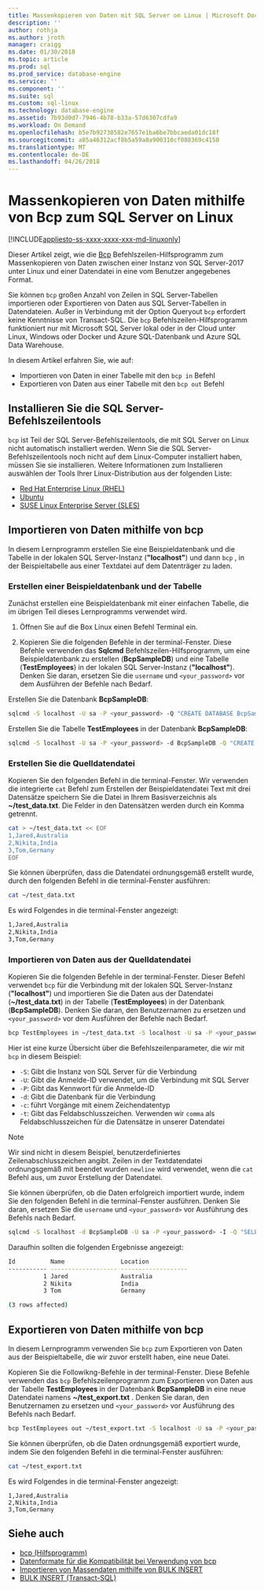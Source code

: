 ```yaml
---
title: Massenkopieren von Daten mit SQL Server on Linux | Microsoft Docs
description: ''
author: rothja
ms.author: jroth
manager: craigg
ms.date: 01/30/2018
ms.topic: article
ms.prod: sql
ms.prod_service: database-engine
ms.service: ''
ms.component: ''
ms.suite: sql
ms.custom: sql-linux
ms.technology: database-engine
ms.assetid: 7b93d0d7-7946-4b78-b33a-57d6307cdfa9
ms.workload: On Demand
ms.openlocfilehash: b5e7b92730582e7657e1ba6be7bbcaeda01dc18f
ms.sourcegitcommit: a85a46312acf8b5a59a8a900310cf088369c4150
ms.translationtype: MT
ms.contentlocale: de-DE
ms.lasthandoff: 04/26/2018
---
```

# <a name="bulk-copy-data-with-bcp-to-sql-server-on-linux"></a>Massenkopieren von Daten mithilfe von Bcp zum SQL Server on Linux

[!INCLUDE[appliesto-ss-xxxx-xxxx-xxx-md-linuxonly](../includes/appliesto-ss-xxxx-xxxx-xxx-md-linuxonly.md)]

Dieser Artikel zeigt, wie die [Bcp](../tools/bcp-utility.md) Befehlszeilen-Hilfsprogramm zum Massenkopieren von Daten zwischen einer Instanz von SQL Server-2017 unter Linux und einer Datendatei in eine vom Benutzer angegebenes Format.

Sie können `bcp` großen Anzahl von Zeilen in SQL Server-Tabellen importieren oder Exportieren von Daten aus SQL Server-Tabellen in Datendateien. Außer in Verbindung mit der Option Queryout `bcp` erfordert keine Kenntnisse von Transact-SQL. Die `bcp` Befehlszeilen-Hilfsprogramm funktioniert nur mit Microsoft SQL Server lokal oder in der Cloud unter Linux, Windows oder Docker und Azure SQL-Datenbank und Azure SQL Data Warehouse.

In diesem Artikel erfahren Sie, wie auf:
- Importieren von Daten in einer Tabelle mit den `bcp in` Befehl
- Exportieren von Daten aus einer Tabelle mit den `bcp out` Befehl

## <a name="install-the-sql-server-command-line-tools"></a>Installieren Sie die SQL Server-Befehlszeilentools

`bcp` ist Teil der SQL Server-Befehlszeilentools, die mit SQL Server on Linux nicht automatisch installiert werden. Wenn Sie die SQL Server-Befehlszeilentools noch nicht auf dem Linux-Computer installiert haben, müssen Sie sie installieren. Weitere Informationen zum Installieren auswählen der Tools Ihrer Linux-Distribution aus der folgenden Liste:

- [Red Hat Enterprise Linux (RHEL)](sql-server-linux-setup-tools.md#RHEL)
- [Ubuntu](sql-server-linux-setup-tools.md#ubuntu)
- [SUSE Linux Enterprise Server (SLES)](sql-server-linux-setup-tools.md#SLES)

## <a name="import-data-with-bcp"></a>Importieren von Daten mithilfe von bcp

In diesem Lernprogramm erstellen Sie eine Beispieldatenbank und die Tabelle in der lokalen SQL Server-Instanz (**"localhost"**) und dann `bcp` , in der Beispieltabelle aus einer Textdatei auf dem Datenträger zu laden.

### <a name="create-a-sample-database-and-table"></a>Erstellen einer Beispieldatenbank und der Tabelle

Zunächst erstellen eine Beispieldatenbank mit einer einfachen Tabelle, die im übrigen Teil dieses Lernprogramms verwendet wird.

1. Öffnen Sie auf die Box Linux einen Befehl Terminal ein.

2. Kopieren Sie die folgenden Befehle in der terminal-Fenster. Diese Befehle verwenden das **Sqlcmd** Befehlszeilen-Hilfsprogramm, um eine Beispieldatenbank zu erstellen (**BcpSampleDB**) und eine Tabelle (**TestEmployees**) in der lokalen SQL Server-Instanz (**"localhost"**). Denken Sie daran, ersetzen Sie die `username` und `<your_password>` vor dem Ausführen der Befehle nach Bedarf.

Erstellen Sie die Datenbank **BcpSampleDB**:
```bash 
sqlcmd -S localhost -U sa -P <your_password> -Q "CREATE DATABASE BcpSampleDB;"
```
Erstellen Sie die Tabelle **TestEmployees** in der Datenbank **BcpSampleDB**:
```bash 
sqlcmd -S localhost -U sa -P <your_password> -d BcpSampleDB -Q "CREATE TABLE TestEmployees (Id INT IDENTITY(1,1) NOT NULL PRIMARY KEY, Name NVARCHAR(50), Location NVARCHAR(50));"
```
### <a name="create-the-source-data-file"></a>Erstellen Sie die Quelldatendatei
Kopieren Sie den folgenden Befehl in die terminal-Fenster. Wir verwenden die integrierte `cat` Befehl zum Erstellen der Beispieldatendatei Text mit drei Datensätze speichern Sie die Datei in Ihrem Basisverzeichnis als **~/test_data.txt**. Die Felder in den Datensätzen werden durch ein Komma getrennt.

```bash
cat > ~/test_data.txt << EOF
1,Jared,Australia
2,Nikita,India
3,Tom,Germany
EOF
```

Sie können überprüfen, dass die Datendatei ordnungsgemäß erstellt wurde, durch den folgenden Befehl in die terminal-Fenster ausführen:
```bash 
cat ~/test_data.txt
```

Es wird Folgendes in die terminal-Fenster angezeigt:
```bash
1,Jared,Australia
2,Nikita,India
3,Tom,Germany
```

### <a name="import-data-from-the-source-data-file"></a>Importieren von Daten aus der Quelldatendatei
Kopieren Sie die folgenden Befehle in der terminal-Fenster. Dieser Befehl verwendet `bcp` für die Verbindung mit der lokalen SQL Server-Instanz (**"localhost"**) und importieren Sie die Daten aus der Datendatei (**~/test_data.txt**) in der Tabelle (**TestEmployees**) in der Datenbank (**BcpSampleDB**). Denken Sie daran, den Benutzernamen zu ersetzen und `<your_password>` vor dem Ausführen der Befehle nach Bedarf.

```bash 
bcp TestEmployees in ~/test_data.txt -S localhost -U sa -P <your_password> -d BcpSampleDB -c -t  ','
```

Hier ist eine kurze Übersicht über die Befehlszeilenparameter, die wir mit `bcp` in diesem Beispiel:
- `-S`: Gibt die Instanz von SQL Server für die Verbindung
- `-U`: Gibt die Anmelde-ID verwendet, um die Verbindung mit SQL Server
- `-P`: Gibt das Kennwort für die Anmelde-ID
- `-d`: Gibt die Datenbank für die Verbindung
- `-c`: führt Vorgänge mit einem Zeichendatentyp
- `-t`: Gibt das Feldabschlusszeichen. Verwenden wir `comma` als Feldabschlusszeichen für die Datensätze in unserer Datendatei

> [!NOTE]
> Wir sind nicht in diesem Beispiel, benutzerdefiniertes Zeilenabschlusszeichen angibt. Zeilen in der Textdatendatei ordnungsgemäß mit beendet wurden `newline` wird verwendet, wenn die `cat` Befehl aus, um zuvor Erstellung der Datendatei.

Sie können überprüfen, ob die Daten erfolgreich importiert wurde, indem Sie den folgenden Befehl in die terminal-Fenster ausführen. Denken Sie daran, ersetzen Sie die `username` und `<your_password>` vor Ausführung des Befehls nach Bedarf.
```bash 
sqlcmd -S localhost -d BcpSampleDB -U sa -P <your_password> -I -Q "SELECT * FROM TestEmployees;"
```

Daraufhin sollten die folgenden Ergebnisse angezeigt:
```bash
Id          Name                Location
----------- ------------------- -------------------
          1 Jared               Australia
          2 Nikita              India
          3 Tom                 Germany

(3 rows affected)
```

## <a name="export-data-with-bcp"></a>Exportieren von Daten mithilfe von bcp

In diesem Lernprogramm verwenden Sie `bcp` zum Exportieren von Daten aus der Beispieltabelle, die wir zuvor erstellt haben, eine neue Datei.

Kopieren Sie die Followikng-Befehle in der terminal-Fenster. Diese Befehle verwenden das `bcp` Befehlszeilenprogramm zum Exportieren von Daten aus der Tabelle **TestEmployees** in der Datenbank **BcpSampleDB** in eine neue Datendatei namens **~/test_export.txt** .  Denken Sie daran, den Benutzernamen zu ersetzen und `<your_password>` vor Ausführung des Befehls nach Bedarf.

```bash 
bcp TestEmployees out ~/test_export.txt -S localhost -U sa -P <your_password> -d BcpSampleDB -c -t ','
```

Sie können überprüfen, ob die Daten ordnungsgemäß exportiert wurde, indem Sie den folgenden Befehl in die terminal-Fenster ausführen:
```bash 
cat ~/test_export.txt
```

Es wird Folgendes in die terminal-Fenster angezeigt:
```
1,Jared,Australia
2,Nikita,India
3,Tom,Germany
```

## <a name="see-also"></a>Siehe auch
- [bcp (Hilfsprogramm)](../tools/bcp-utility.md)
- [Datenformate für die Kompatibilität bei Verwendung von bcp](../relational-databases/import-export/specify-data-formats-for-compatibility-when-using-bcp-sql-server.md)
- [Importieren von Massendaten mithilfe von BULK INSERT](../relational-databases/import-export/import-bulk-data-by-using-bulk-insert-or-openrowset-bulk-sql-server.md)
- [BULK INSERT (Transact-SQL)](../t-sql/statements/bulk-insert-transact-sql.md)
